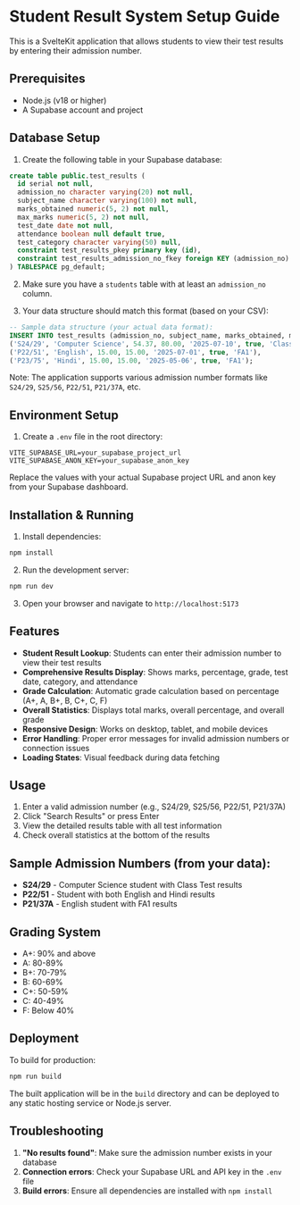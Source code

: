 # Student Result System Setup Guide

This is a SvelteKit application that allows students to view their test results by entering their admission number.

## Prerequisites

- Node.js (v18 or higher)
- A Supabase account and project

## Database Setup

1. Create the following table in your Supabase database:

```sql
create table public.test_results (
  id serial not null,
  admission_no character varying(20) not null,
  subject_name character varying(100) not null,
  marks_obtained numeric(5, 2) not null,
  max_marks numeric(5, 2) not null,
  test_date date not null,
  attendance boolean null default true,
  test_category character varying(50) null,
  constraint test_results_pkey primary key (id),
  constraint test_results_admission_no_fkey foreign KEY (admission_no) references students (admission_no)
) TABLESPACE pg_default;
```

2. Make sure you have a `students` table with at least an `admission_no` column.

3. Your data structure should match this format (based on your CSV):

```sql
-- Sample data structure (your actual data format):
INSERT INTO test_results (admission_no, subject_name, marks_obtained, max_marks, test_date, attendance, test_category) VALUES
('S24/29', 'Computer Science', 54.37, 80.00, '2025-07-10', true, 'Class Test'),
('P22/51', 'English', 15.00, 15.00, '2025-07-01', true, 'FA1'),
('P23/75', 'Hindi', 15.00, 15.00, '2025-05-06', true, 'FA1');
```

Note: The application supports various admission number formats like `S24/29`, `S25/56`, `P22/51`, `P21/37A`, etc.

## Environment Setup

1. Create a `.env` file in the root directory:

```env
VITE_SUPABASE_URL=your_supabase_project_url
VITE_SUPABASE_ANON_KEY=your_supabase_anon_key
```

Replace the values with your actual Supabase project URL and anon key from your Supabase dashboard.

## Installation & Running

1. Install dependencies:
```bash
npm install
```

2. Run the development server:
```bash
npm run dev
```

3. Open your browser and navigate to `http://localhost:5173`

## Features

- **Student Result Lookup**: Students can enter their admission number to view their test results
- **Comprehensive Results Display**: Shows marks, percentage, grade, test date, category, and attendance
- **Grade Calculation**: Automatic grade calculation based on percentage (A+, A, B+, B, C+, C, F)
- **Overall Statistics**: Displays total marks, overall percentage, and overall grade
- **Responsive Design**: Works on desktop, tablet, and mobile devices
- **Error Handling**: Proper error messages for invalid admission numbers or connection issues
- **Loading States**: Visual feedback during data fetching

## Usage

1. Enter a valid admission number (e.g., S24/29, S25/56, P22/51, P21/37A)
2. Click "Search Results" or press Enter
3. View the detailed results table with all test information
4. Check overall statistics at the bottom of the results

## Sample Admission Numbers (from your data):
- **S24/29** - Computer Science student with Class Test results
- **P22/51** - Student with both English and Hindi results
- **P21/37A** - English student with FA1 results

## Grading System

- A+: 90% and above
- A: 80-89%
- B+: 70-79%
- B: 60-69%
- C+: 50-59%
- C: 40-49%
- F: Below 40%

## Deployment

To build for production:

```bash
npm run build
```

The built application will be in the `build` directory and can be deployed to any static hosting service or Node.js server.

## Troubleshooting

1. **"No results found"**: Make sure the admission number exists in your database
2. **Connection errors**: Check your Supabase URL and API key in the `.env` file
3. **Build errors**: Ensure all dependencies are installed with `npm install`
